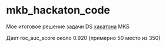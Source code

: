 # mkb_hackaton_code

Мое итоговое решение задачи DS [хакатона](https://hackathon-mkb.ru/) МКБ 

Дает roc_auc_score около 0.920 (примерно 50 место из 350)
